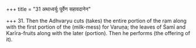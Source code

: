 +++
title = "31 अथाध्वर्युः पूर्वेण सहावदानेन"

+++
31. Then the Adhvaryu cuts (takes) the entire portion of the ram along with the first portion of the (milk-mess) for Varuṇa; the leaves of Śamī and Karīra-fruits along with the later (portion). Then he performs (the offering of it).
